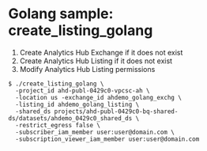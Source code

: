 # Golang sample: create_listing_golang

1. Create Analytics Hub Exchange if it does not exist
2. Create Analytics Hub Listing if it does not exist
3. Modify Analytics Hub Listing permissions

```
$ ./create_listing_golang \
  -project_id ahd-publ-0429c0-vpcsc-ah \
  -location us -exchange_id ahdemo_golang_exchg \
  -listing_id ahdemo_golang_listing \
  -shared_ds projects/ahd-publ-0429c0-bq-shared-ds/datasets/ahdemo_0429c0_shared_ds \
  -restrict_egress false \
  -subscriber_iam_member user:user@domain.com \
  -subscription_viewer_iam_member user:user@domain.com
```
